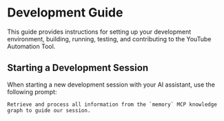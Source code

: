 # Development Guide

This guide provides instructions for setting up your development environment, building, running, testing, and contributing to the YouTube Automation Tool.

## Starting a Development Session

When starting a new development session with your AI assistant, use the following prompt:

```
Retrieve and process all information from the `memory` MCP knowledge graph to guide our session.
```
